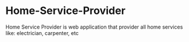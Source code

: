 # Home-Service-Provider
Home Service Provider is web application that provider all home services like: electrician, carpenter, etc
